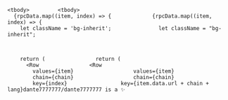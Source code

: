 
    <tbody>	        <tbody>
      {rpcData.map((item, index) => {	          {rpcData.map((item, index) => {
        let className = 'bg-inherit';	            let className = "bg-inherit";


 
        return (	            return (
          <Row	              <Row
            values={item}	                values={item}
            chain={chain}	                chain={chain}
            key={index}	                key={item.data.url + chain + lang}dante7777777/dante7777777 is a ✨
